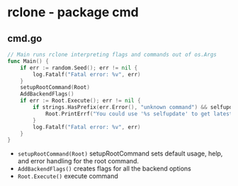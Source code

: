 # rclone - package cmd
## cmd.go
``` go
// Main runs rclone interpreting flags and commands out of os.Args
func Main() {
	if err := random.Seed(); err != nil {
		log.Fatalf("Fatal error: %v", err)
	}
	setupRootCommand(Root)
	AddBackendFlags()
	if err := Root.Execute(); err != nil {
		if strings.HasPrefix(err.Error(), "unknown command") && selfupdateEnabled {
			Root.PrintErrf("You could use '%s selfupdate' to get latest features.\n\n", Root.CommandPath())
		}
		log.Fatalf("Fatal error: %v", err)
	}
}
```
* `setupRootCommand(Root)` setupRootCommand sets default usage, help, and error handling for the root command.
* `AddBackendFlags()` creates flags for all the backend options
* `Root.Execute()` execute command
